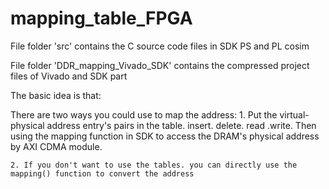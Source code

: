 # mapping_table_FPGA

File folder 'src' contains the C source code files in SDK PS and PL cosim

File folder 'DDR_mapping_Vivado_SDK' contains the compressed project files of Vivado and SDK part

The basic idea is that: 

There are two ways you could use to map the address:
    1. Put the virtual-physical address entry's pairs in the table. insert. delete. read .write. Then using the mapping function in SDK to access the DRAM's physical address by AXI CDMA module.
    
    2. If you don't want to use the tables. you can directly use the mapping() function to convert the address
